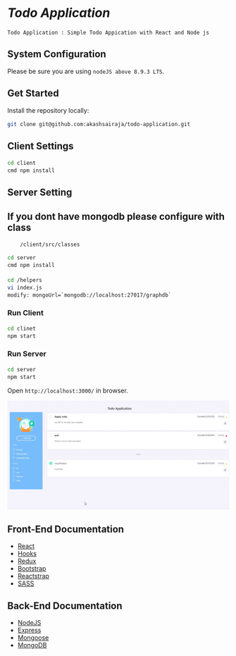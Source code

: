 # _Todo Application_

    Todo Application : Simple Todo Appication with React and Node js

## System Configuration

Please be sure you are using `nodeJS above 8.9.3 LTS`.

## Get Started

Install the repository locally:

```bash
git clone git@github.com:akashsairaja/todo-application.git
```

## Client Settings

```bash
cd client
cmd npm install
```

## Server Setting

## If you dont have mongodb please configure with class

```path
    /client/src/classes
```

```bash
cd server
cmd npm install

cd /helpers
vi index.js
modify: mongoUrl=`mongodb://localhost:27017/graphdb`
```

### Run Client

```bash
cd clinet
npm start
```

### Run Server

```bash
cd server
npm start
```

Open `http://localhost:3000/` in browser.

![alt text](images/1.gif)

## Front-End Documentation

- [React](https://facebook.github.io/react/)
- [Hooks](https://reactjs.org/docs/hooks-intro.html)
- [Redux](https://redux.js.org/introduction/getting-started)
- [Bootstrap](https://getbootstrap.com/docs/4.0/getting-started/introduction/)
- [Reactstrap](https://reactstrap.github.io/components/alerts/)
- [SASS](https://sass-lang.com/guide)

## Back-End Documentation

- [NodeJS](https://nodejs.org/en/docs/)
- [Express](https://expressjs.com/en/guide/routing.html)
- [Mongoose](https://mongoosejs.com/docs/guide.html)
- [MongoDB](https://docs.mongodb.com/)
